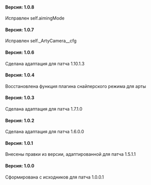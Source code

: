 ﻿#### Версия: 1.0.8
Исправлен self.aimingMode

#### Версия: 1.0.7
Исправлен self._ArtyCamera__cfg

#### Версия: 1.0.6
Сделана адаптация для патча 1.10.1.3

#### Версия: 1.0.4
Восстановлена функция плагина снайперского режима для арты

#### Версия: 1.0.3
Сделана адаптация для патча 1.7.1.0

#### Версия: 1.0.2
Сделана адаптация для патча 1.6.0.0

#### Версия: 1.0.1
Внесены правки из версии, адаптированной для патча 1.5.1.1

#### Версия: 1.0.0
Сформирована с исходников для патча 1.0.0.1